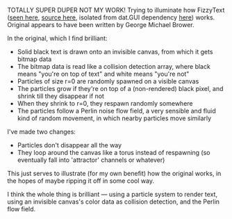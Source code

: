 TOTALLY SUPER DUPER NOT MY WORK! Trying to illuminate how FizzyText ([seen here](https://workshop.chromeexperiments.com/examples/gui/#1--Basic-Usage), [source here](https://github.com/dataarts/dat.gui/blob/gh-pages/docs/demo.js), isolated from dat.GUI dependency [here](http://bl.ocks.org/tophtucker/3ebb9f8ec9ac77d0273f)) works. Original appears to have been written by George Michael Brower. 

In the original, which I find brilliant:

- Solid black text is drawn onto an invisible canvas, from which it gets bitmap data  
- The bitmap data is read like a collision detection array, where black means "you're on top of text" and white means "you're not"  
- Particles of size r=0 are randomly spawned on a visible canvas  
- The particles grow if they're on top of a (non-rendered) black pixel, and shrink till they disappear if not  
- When they shrink to r=0, they respawn randomly somewhere  
- The particles follow a Perlin noise flow field, a very sensible and fluid kind of random movement, in which nearby particles move similarly  

I've made two changes:

- Particles don't disappear all the way  
- They loop around the canvas like a torus instead of respawning (so eventually fall into 'attractor' channels or whatever)  

This just serves to illustrate (for my own benefit) how the original works, in the hopes of maybe ripping it off in some cool way.

I think the whole thing is brilliant — using a particle system to render text, using an invisible canvas's color data as collision detection, and the Perlin flow field.
